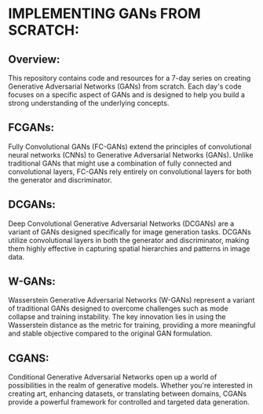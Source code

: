 # IMPLEMENTING GANs FROM SCRATCH:

## Overview:
This repository contains code and resources for a 7-day series on creating Generative Adversarial Networks (GANs) from scratch. Each day's code focuses on a specific aspect of GANs and is designed to help you build a strong understanding of the underlying concepts.

## FCGANs:
Fully Convolutional GANs (FC-GANs) extend the principles of convolutional neural networks (CNNs) to Generative Adversarial Networks (GANs). Unlike traditional GANs that might use a combination of fully connected and convolutional layers, FC-GANs rely entirely on convolutional layers for both the generator and discriminator.

## DCGANs:
Deep Convolutional Generative Adversarial Networks (DCGANs) are a variant of GANs designed specifically for image generation tasks. DCGANs utilize convolutional layers in both the generator and discriminator, making them highly effective in capturing spatial hierarchies and patterns in image data.

## W-GANs:
Wasserstein Generative Adversarial Networks (W-GANs) represent a variant of traditional GANs designed to overcome challenges such as mode collapse and training instability. The key innovation lies in using the Wasserstein distance as the metric for training, providing a more meaningful and stable objective compared to the original GAN formulation.

## CGANS:
Conditional Generative Adversarial Networks open up a world of possibilities in the realm of generative models. Whether you're interested in creating art, enhancing datasets, or translating between domains, CGANs provide a powerful framework for controlled and targeted data generation.

